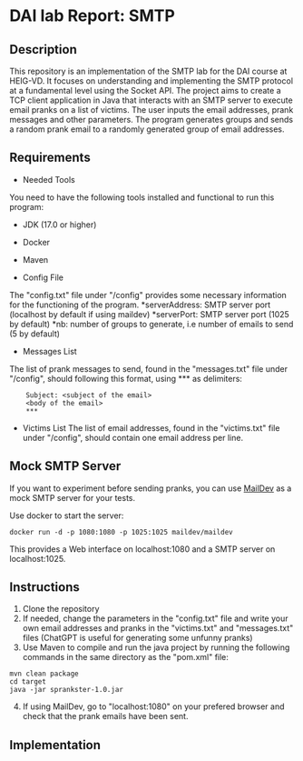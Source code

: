 DAI lab Report: SMTP
=============

Description
----------
This repository is an implementation of the SMTP lab for the DAI course at HEIG-VD. It focuses on understanding and implementing the SMTP protocol at a fundamental level using the Socket API. 
The project aims to create a TCP client application in Java that interacts with an SMTP server to execute email pranks on a list of victims. The user inputs the email addresses, prank messages and other parameters. The program generates groups and sends a random prank email to a randomly generated group of email addresses.

Requirements
-----------
* Needed Tools

You need to have the following tools installed and functional to run this program:
  * JDK (17.0 or higher)
  * Docker
  * Maven

* Config File

The "config.txt" file under "/config" provides some necessary information for the functioning of the program.
  *serverAddress: SMTP server port (localhost by default if using maildev)
  *serverPort: SMTP server port (1025 by default)
  *nb: number of groups to generate, i.e number of emails to send (5 by default)

* Messages List

The list of prank messages to send, found in the "messages.txt" file under "/config", should following this format, using *** as delimiters:
```
    Subject: <subject of the email>
    <body of the email>
    ***
```

* Victims List
The list of email addresses, found in the "victims.txt" file under "/config", should contain one email address per line.

Mock SMTP Server
-----------------------
If you want to experiment before sending pranks, you can use [MailDev](https://github.com/maildev/maildev) as a mock SMTP server for your tests.

Use docker to start the server:

    docker run -d -p 1080:1080 -p 1025:1025 maildev/maildev

This provides a Web interface on localhost:1080 and a SMTP server on localhost:1025.

Instructions
-----------
1. Clone the repository
2. If needed, change the parameters in the "config.txt" file and write your own email addresses and pranks in the "victims.txt" and "messages.txt" files (ChatGPT is useful for generating some unfunny pranks)
3. Use Maven to compile and run the java project by running the following commands in the same directory as the "pom.xml" file:
```
mvn clean package
cd target
java -jar sprankster-1.0.jar
``` 
4. If using MailDev, go to "localhost:1080" on your prefered browser and check that the prank emails have been sent.


Implementation
-------


